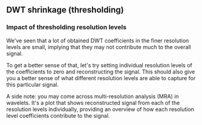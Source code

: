## DWT shrinkage (thresholding)

### Impact of thresholding resolution levels

We've seen that a lot of obtained DWT coefficients in the finer resolution levels are small, implying that they may not contribute much to the overall signal. 

To get a better sense of that, let's try setting individual resolution levels of the coefficients to zero and reconstructing the signal. This should also give you a better sense of what different resolution levels are able to capture for this particular signal. 

A side note: you may come across multi-resolution analysis (MRA) in wavelets. It's a plot that shows reconstructed signal from each of the resolution levels individually, providing an overview of how each resolution level coefficients contribute to the signal.